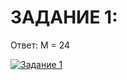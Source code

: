 # ЗАДАНИЕ 1:
Ответ: M = 24

[![Задание 1](https://img.shields.io/badge/Блок_схема-Задание_1-FF6B6B?style=flat-square&logo=image&logoColor=white)](https://github.com/MinorityKilla/homeworkZelenin/blob/main/Tasks/блок-схемы/Задание1.png)
